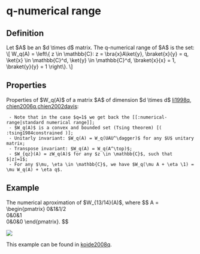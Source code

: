 q-numerical range
=================

Definition
----------

Let \$A\$ be an \$d \\times d\$ matrix. The q-numerical range of \$A\$
is the set: \\\[ W_q(A) = \\left\\{ z \\in \\mathbb{C}: z =
\\bra{x}A\\ket{y}, \\braket{x}{y} = q, \\ket{x} \\in \\mathbb{C}\^d,
\\ket{y} \\in \\mathbb{C}\^d, \\braket{x}{x} = 1, \\braket{y}{y} = 1
\\right\\}. \\\]

Properties
----------

Properties of \$W_q(A)\$ of a matrix \$A\$ of dimension \$d \\times d\$
[li1998q](@cite), [chien2006q](@cite),[chien2002davis](@cite):

     - Note that in the case $q=1$ we get back the [[:numerical-range|standard numerical range]];
     - $W_q(A)$ is a convex and bounded set (Tsing theorem) [( :tsing1984constrained )];
     - Unitarly invariant: $W_q(A) = W_q(UAU^\dagger)$ for any $U$ unitary matrix;
     - Transpose invariant: $W_q(A) = W_q(A^\top)$;
     - $W_{qz}(A) = zW_q(A)$ for any $z \in \mathbb{C}$, such that $|z|=1$;
     - For any $\mu, \eta \in \mathbb{C}$, we have $W_q(\mu A + \eta \1) = \mu W_q(A) + \eta q$.

Example
-------

The numerical aproximation of \$W\_{13/14}(A)\$, where \$\$ A =
\\begin{pmatrix} 0&1&1/2\
0&0&1\
0&0&0 \\end{pmatrix}. \$\$

![](/numerical-range/qnr1.png)

This example can be found in [koide2008q](@cite).
